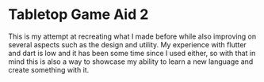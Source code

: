 # Tabletop Game Aid 2
This is my attempt at recreating what I made before while also improving on several aspects such as the design and utility.
My experience with flutter and dart is low and it has been some time since I used either, so with that in mind this is also a way to showcase my ability to learn a new language and create something with it.

